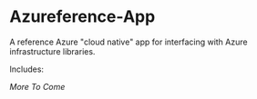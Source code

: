 # Azureference-App

A reference Azure "cloud native" app for interfacing with Azure infrastructure libraries.

Includes:

_More To Come_
